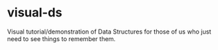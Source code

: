 # visual-ds
Visual tutorial/demonstration of Data Structures for those of us who just need to see things to remember them.
